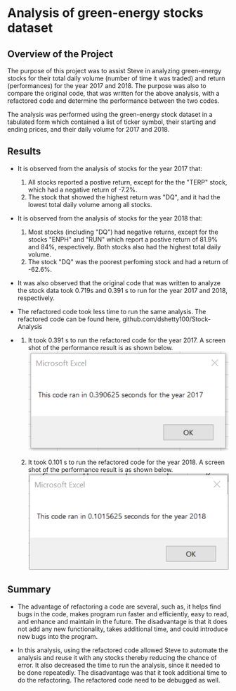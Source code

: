 # Analysis of green-energy stocks dataset

## Overview of the Project
The purpose of this project was to assist Steve in analyzing green-energy stocks for their total daily volume (number of time it was traded) 
and return (performances) for the year 2017 and 2018. The purpose was also to compare the original code, that was written for the above analysis, with 
a refactored code and determine the performance between the two codes.
 
The analysis was performed using the green-energy stock dataset in a tabulated form which contained a list of ticker symbol, their starting and ending prices, and their daily volume for 2017 and 2018.


## Results

- It is observed from the analysis of stocks for the year 2017 that:
  1. All stocks reported a postive return, except for the the "TERP" stock, which had a negative return of -7.2%.
  2. The stock that showed the highest return was "DQ", and it had the lowest total daily volume among all stocks.

- It is observed from the analysis of stocks for the year 2018 that:

  1. Most stocks (including "DQ") had negative returns, except for the stocks "ENPH" and "RUN" which report a postive return of 81.9% and 84%, respectively. Both stocks also had     the highest total daily volume. 
  2. The stock "DQ" was the poorest perfoming stock and had a return of -62.6%.
   
- It was also observed that the original code that was written to analyze the stock data took 0.719s  and 0.391 s to run for the year 2017 and 2018, respectively.

- The refactored code took less time to run the same analysis. The refactored code can be found here, github.com/dshetty100/Stock-Analysis 
- 
  1. It took 0.391 s to run the refactored code for the year 2017. A screen shot of the performance result is as shown below.
  ![Figure 1](/resources/VBA_Challenge_2017.png)

  2. It took 0.101 s to run the refactored code for the year 2018. A screen shot of the performance result is as shown below.
  ![Figure 1](/resources/VBA_Challenge_2018.png)


## Summary
- The advantage of refactoring a code are several, such as, it helps find bugs in the code, makes program run faster and efficiently, easy to read, and enhance 
and maintain in the future. The disadvantage is that it does not add any new functionality, takes additional time, and could introduce new bugs into the program.

- In this analysis, using the refactored code allowed Steve to automate the analysis and reuse it with any stocks thereby reducing the chance of error.
It also decreased the time to run the analysis, since it needed to be done repeatedly. The disadvantage was that it took additional time to do the refactoring. The refactored code need to be debugged as well. 
